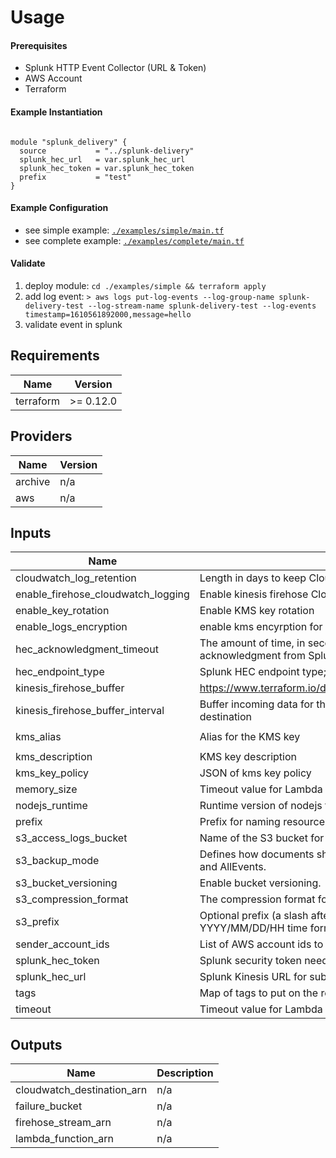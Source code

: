 # Usage
#### Prerequisites
- Splunk HTTP Event Collector (URL & Token)
- AWS Account
- Terraform

#### Example Instantiation
```

module "splunk_delivery" {
  source           = "../splunk-delivery"
  splunk_hec_url   = var.splunk_hec_url
  splunk_hec_token = var.splunk_hec_token
  prefix           = "test"
}
```

#### Example Configuration
- see simple example: [`./examples/simple/main.tf`](./tests/simple/main.tf)
- see complete example: [`./examples/complete/main.tf`](./tests/complete/main.tf)

#### Validate
1. deploy module: `cd ./examples/simple && terraform apply`
2. add log event: `> aws logs put-log-events --log-group-name splunk-delivery-test --log-stream-name splunk-delivery-test --log-events timestamp=1610561892000,message=hello`
3. validate event in splunk

## Requirements

| Name | Version |
|------|---------|
| terraform | >= 0.12.0 |

## Providers

| Name | Version |
|------|---------|
| archive | n/a |
| aws | n/a |

## Inputs

| Name | Description | Type | Default | Required |
|------|-------------|------|---------|:--------:|
| cloudwatch\_log\_retention | Length in days to keep CloudWatch logs of Kinesis Firehose | `number` | `30` | no |
| enable\_firehose\_cloudwatch\_logging | Enable kinesis firehose CloudWatch logging. (It only logs errors) | `bool` | `true` | no |
| enable\_key\_rotation | Enable KMS key rotation | `bool` | `false` | no |
| enable\_logs\_encryption | enable kms encyrption for cloudwatch logs | `bool` | `true` | no |
| hec\_acknowledgment\_timeout | The amount of time, in seconds between 180 and 600, that Kinesis Firehose waits to receive an acknowledgment from Splunk after it sends it data. | `number` | `300` | no |
| hec\_endpoint\_type | Splunk HEC endpoint type; `Raw` or `Event` | `string` | `"Raw"` | no |
| kinesis\_firehose\_buffer | https://www.terraform.io/docs/providers/aws/r/kinesis_firehose_delivery_stream.html#buffer_size | `number` | `5` | no |
| kinesis\_firehose\_buffer\_interval | Buffer incoming data for the specified period of time, in seconds, before delivering it to the destination | `number` | `300` | no |
| kms\_alias | Alias for the KMS key | `string` | `"alias/splunk-delivery"` | no |
| kms\_description | KMS key description | `any` | `null` | no |
| kms\_key\_policy | JSON of kms key policy | `any` | `null` | no |
| memory\_size | Timeout value for Lambda function | `number` | `256` | no |
| nodejs\_runtime | Runtime version of nodejs for Lambda function | `string` | `"nodejs12.x"` | no |
| prefix | Prefix for naming resources | `string` | `"splunk-test"` | no |
| s3\_access\_logs\_bucket | Name of the S3 bucket for S3 access logs | `any` | `null` | no |
| s3\_backup\_mode | Defines how documents should be delivered to Amazon S3. Valid values are FailedEventsOnly and AllEvents. | `string` | `"FailedEventsOnly"` | no |
| s3\_bucket\_versioning | Enable bucket versioning. | `bool` | `true` | no |
| s3\_compression\_format | The compression format for what the Kinesis Firehose puts in the s3 bucket | `string` | `"GZIP"` | no |
| s3\_prefix | Optional prefix (a slash after the prefix will show up as a folder in the s3 bucket).  The YYYY/MM/DD/HH time format prefix is automatically used for delivered S3 files. | `string` | `"kinesis-firehose/"` | no |
| sender\_account\_ids | List of AWS account ids to allow subscription to cloudwatch destination. | `list` | `[]` | no |
| splunk\_hec\_token | Splunk security token needed to submit data to Splunk | `any` | n/a | yes |
| splunk\_hec\_url | Splunk Kinesis URL for submitting CloudWatch logs to splunk | `any` | n/a | yes |
| tags | Map of tags to put on the resource | `map(string)` | `{}` | no |
| timeout | Timeout value for Lambda function | `number` | `300` | no |

## Outputs

| Name | Description |
|------|-------------|
| cloudwatch\_destination\_arn | n/a |
| failure\_bucket | n/a |
| firehose\_stream\_arn | n/a |
| lambda\_function\_arn | n/a |
